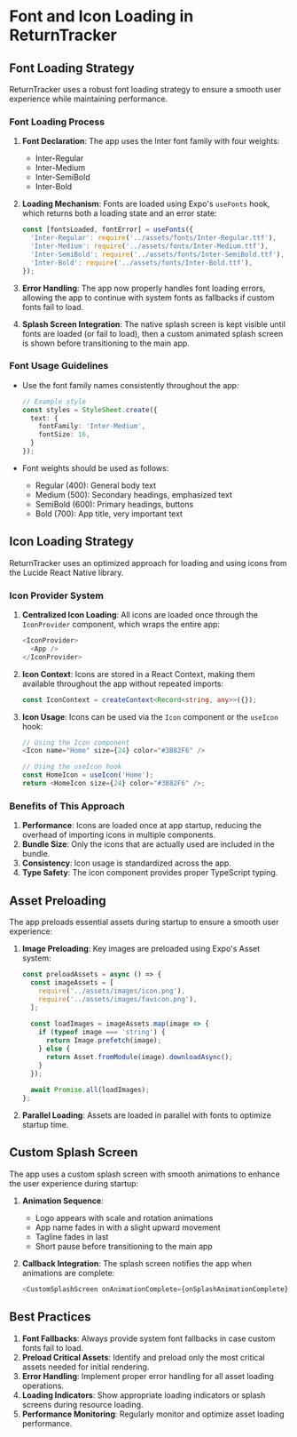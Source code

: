 # Font and Icon Loading in ReturnTracker

## Font Loading Strategy

ReturnTracker uses a robust font loading strategy to ensure a smooth user experience while maintaining performance.

### Font Loading Process

1. **Font Declaration**: The app uses the Inter font family with four weights:
   - Inter-Regular
   - Inter-Medium
   - Inter-SemiBold
   - Inter-Bold

2. **Loading Mechanism**: Fonts are loaded using Expo's `useFonts` hook, which returns both a loading state and an error state:
   ```typescript
   const [fontsLoaded, fontError] = useFonts({
     'Inter-Regular': require('../assets/fonts/Inter-Regular.ttf'),
     'Inter-Medium': require('../assets/fonts/Inter-Medium.ttf'),
     'Inter-SemiBold': require('../assets/fonts/Inter-SemiBold.ttf'),
     'Inter-Bold': require('../assets/fonts/Inter-Bold.ttf'),
   });
   ```

3. **Error Handling**: The app now properly handles font loading errors, allowing the app to continue with system fonts as fallbacks if custom fonts fail to load.

4. **Splash Screen Integration**: The native splash screen is kept visible until fonts are loaded (or fail to load), then a custom animated splash screen is shown before transitioning to the main app.

### Font Usage Guidelines

- Use the font family names consistently throughout the app:
  ```typescript
  // Example style
  const styles = StyleSheet.create({
    text: {
      fontFamily: 'Inter-Medium',
      fontSize: 16,
    }
  });
  ```

- Font weights should be used as follows:
  - Regular (400): General body text
  - Medium (500): Secondary headings, emphasized text
  - SemiBold (600): Primary headings, buttons
  - Bold (700): App title, very important text

## Icon Loading Strategy

ReturnTracker uses an optimized approach for loading and using icons from the Lucide React Native library.

### Icon Provider System

1. **Centralized Icon Loading**: All icons are loaded once through the `IconProvider` component, which wraps the entire app:
   ```typescript
   <IconProvider>
     <App />
   </IconProvider>
   ```

2. **Icon Context**: Icons are stored in a React Context, making them available throughout the app without repeated imports:
   ```typescript
   const IconContext = createContext<Record<string, any>>({});
   ```

3. **Icon Usage**: Icons can be used via the `Icon` component or the `useIcon` hook:
   ```typescript
   // Using the Icon component
   <Icon name="Home" size={24} color="#3B82F6" />
   
   // Using the useIcon hook
   const HomeIcon = useIcon('Home');
   return <HomeIcon size={24} color="#3B82F6" />;
   ```

### Benefits of This Approach

1. **Performance**: Icons are loaded once at app startup, reducing the overhead of importing icons in multiple components.
2. **Bundle Size**: Only the icons that are actually used are included in the bundle.
3. **Consistency**: Icon usage is standardized across the app.
4. **Type Safety**: The icon component provides proper TypeScript typing.

## Asset Preloading

The app preloads essential assets during startup to ensure a smooth user experience:

1. **Image Preloading**: Key images are preloaded using Expo's Asset system:
   ```typescript
   const preloadAssets = async () => {
     const imageAssets = [
       require('../assets/images/icon.png'),
       require('../assets/images/favicon.png'),
     ];
     
     const loadImages = imageAssets.map(image => {
       if (typeof image === 'string') {
         return Image.prefetch(image);
       } else {
         return Asset.fromModule(image).downloadAsync();
       }
     });
     
     await Promise.all(loadImages);
   };
   ```

2. **Parallel Loading**: Assets are loaded in parallel with fonts to optimize startup time.

## Custom Splash Screen

The app uses a custom splash screen with smooth animations to enhance the user experience during startup:

1. **Animation Sequence**:
   - Logo appears with scale and rotation animations
   - App name fades in with a slight upward movement
   - Tagline fades in last
   - Short pause before transitioning to the main app

2. **Callback Integration**: The splash screen notifies the app when animations are complete:
   ```typescript
   <CustomSplashScreen onAnimationComplete={onSplashAnimationComplete} />
   ```

## Best Practices

1. **Font Fallbacks**: Always provide system font fallbacks in case custom fonts fail to load.
2. **Preload Critical Assets**: Identify and preload only the most critical assets needed for initial rendering.
3. **Error Handling**: Implement proper error handling for all asset loading operations.
4. **Loading Indicators**: Show appropriate loading indicators or splash screens during resource loading.
5. **Performance Monitoring**: Regularly monitor and optimize asset loading performance.